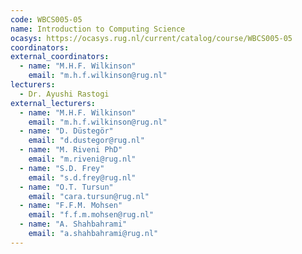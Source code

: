 ```yaml
---
code: WBCS005-05
name: Introduction to Computing Science
ocasys: https://ocasys.rug.nl/current/catalog/course/WBCS005-05
coordinators:
external_coordinators:
  - name: "M.H.F. Wilkinson"
    email: "m.h.f.wilkinson@rug.nl"
lecturers:
  - Dr. Ayushi Rastogi
external_lecturers:
  - name: "M.H.F. Wilkinson"
    email: "m.h.f.wilkinson@rug.nl"
  - name: "D. Düstegör"
    email: "d.dustegor@rug.nl"
  - name: "M. Riveni PhD"
    email: "m.riveni@rug.nl"
  - name: "S.D. Frey"
    email: "s.d.frey@rug.nl"
  - name: "O.T. Tursun"
    email: "cara.tursun@rug.nl"
  - name: "F.F.M. Mohsen"
    email: "f.f.m.mohsen@rug.nl"
  - name: "A. Shahbahrami"
    email: "a.shahbahrami@rug.nl"
---
```

